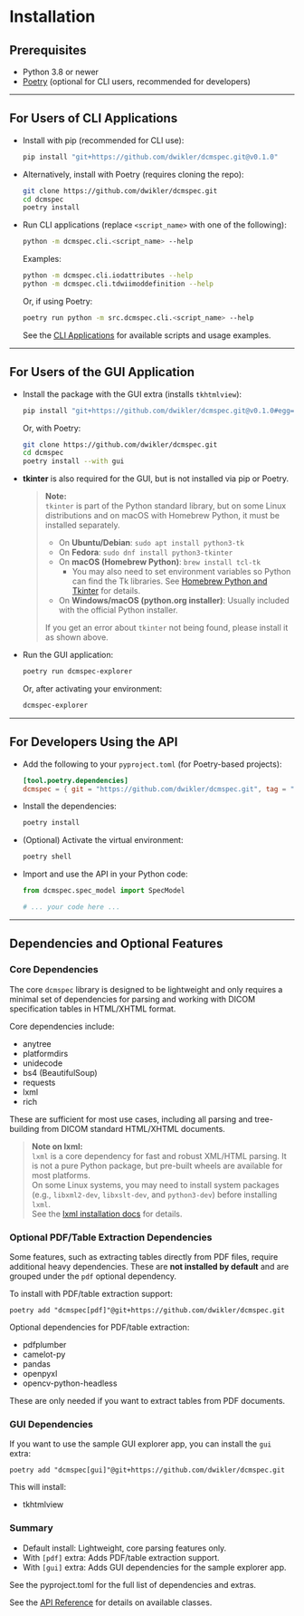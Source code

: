 # Installation

## Prerequisites

- Python 3.8 or newer
- [Poetry](https://python-poetry.org/) (optional for CLI users, recommended for developers)

---

## For Users of CLI Applications

- Install with pip (recommended for CLI use):

  ```bash
  pip install "git+https://github.com/dwikler/dcmspec.git@v0.1.0"
  ```

- Alternatively, install with Poetry (requires cloning the repo):

  ```bash
  git clone https://github.com/dwikler/dcmspec.git
  cd dcmspec
  poetry install
  ```

- Run CLI applications (replace `<script_name>` with one of the following):

  ```bash
  python -m dcmspec.cli.<script_name> --help
  ```

  Examples:

  ```bash
  python -m dcmspec.cli.iodattributes --help
  python -m dcmspec.cli.tdwiimoddefinition --help
  ```

  Or, if using Poetry:

  ```bash
  poetry run python -m src.dcmspec.cli.<script_name> --help
  ```

  See the [CLI Applications](./cli/index.md) for available scripts and usage examples.

---

## For Users of the GUI Application

- Install the package with the GUI extra (installs `tkhtmlview`):

  ```bash
  pip install "git+https://github.com/dwikler/dcmspec.git@v0.1.0#egg=dcmspec[gui]"
  ```

  Or, with Poetry:

  ```bash
  git clone https://github.com/dwikler/dcmspec.git
  cd dcmspec
  poetry install --with gui
  ```

- **tkinter** is also required for the GUI, but is not installed via pip or Poetry.

  > **Note:**  
  > `tkinter` is part of the Python standard library, but on some Linux distributions and on macOS with Homebrew Python, it must be installed separately.
  >
  > - On **Ubuntu/Debian**: `sudo apt install python3-tk`
  > - On **Fedora**: `sudo dnf install python3-tkinter`
  > - On **macOS (Homebrew Python)**: `brew install tcl-tk`
  >   - You may also need to set environment variables so Python can find the Tk libraries. See [Homebrew Python and Tkinter](https://docs.brew.sh/Homebrew-and-Python#tkinter) for details.
  > - On **Windows/macOS (python.org installer)**: Usually included with the official Python installer.
  >
  > If you get an error about `tkinter` not being found, please install it as shown above.

- Run the GUI application:

  ```bash
  poetry run dcmspec-explorer
  ```

  Or, after activating your environment:

  ```bash
  dcmspec-explorer
  ```

---

## For Developers Using the API

- Add the following to your `pyproject.toml` (for Poetry-based projects):

  ```toml
  [tool.poetry.dependencies]
  dcmspec = { git = "https://github.com/dwikler/dcmspec.git", tag = "v0.1.0" }
  ```

- Install the dependencies:

  ```bash
  poetry install
  ```

- (Optional) Activate the virtual environment:

  ```bash
  poetry shell
  ```

- Import and use the API in your Python code:

  ```python
  from dcmspec.spec_model import SpecModel

  # ... your code here ...
  ```

---

## Dependencies and Optional Features

### Core Dependencies

The core `dcmspec` library is designed to be lightweight and only requires a minimal set of dependencies for parsing and working with DICOM specification tables in HTML/XHTML format.

Core dependencies include:

- anytree
- platformdirs
- unidecode
- bs4 (BeautifulSoup)
- requests
- lxml
- rich

These are sufficient for most use cases, including all parsing and tree-building from DICOM standard HTML/XHTML documents.

> **Note on lxml:**  
> `lxml` is a core dependency for fast and robust XML/HTML parsing. It is not a pure Python package, but pre-built wheels are available for most platforms.  
> On some Linux systems, you may need to install system packages (e.g., `libxml2-dev`, `libxslt-dev`, and `python3-dev`) before installing `lxml`.  
> See the [lxml installation docs](https://lxml.de/installation.html) for details.

### Optional PDF/Table Extraction Dependencies

Some features, such as extracting tables directly from PDF files, require additional heavy dependencies. These are **not installed by default** and are grouped under the `pdf` optional dependency.

To install with PDF/table extraction support:

```
poetry add "dcmspec[pdf]"@git+https://github.com/dwikler/dcmspec.git
```

Optional dependencies for PDF/table extraction:

- pdfplumber
- camelot-py
- pandas
- openpyxl
- opencv-python-headless

These are only needed if you want to extract tables from PDF documents.

### GUI Dependencies

If you want to use the sample GUI explorer app, you can install the `gui` extra:

```
poetry add "dcmspec[gui]"@git+https://github.com/dwikler/dcmspec.git
```

This will install:

- tkhtmlview

### Summary

- Default install: Lightweight, core parsing features only.
- With `[pdf]` extra: Adds PDF/table extraction support.
- With `[gui]` extra: Adds GUI dependencies for the sample explorer app.

See the pyproject.toml for the full list of dependencies and extras.

See the [API Reference](./api/index.md) for details on available classes.
